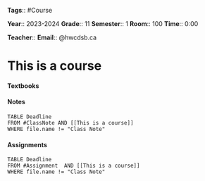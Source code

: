 **Tags**:: #Course

**Year**:: 2023-2024
**Grade**:: 11
**Semester**:: 1
**Room**:: 100
**Time**:: 0:00

**Teacher**::
**Email**:: @hwcdsb.ca
# This is a course

#### Textbooks

#### Notes
```dataview
TABLE Deadline
FROM #ClassNote AND [[This is a course]]
WHERE file.name != "Class Note"
```

#### Assignments
```dataview
TABLE Deadline
FROM #Assignment  AND [[This is a course]]
WHERE file.name != "Class Note"
```
